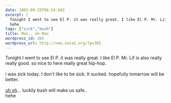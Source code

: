 ```yaml
---
date: 2002-09-25T06:54:58Z
excerpt: |
  Tonight I went to see El P. it was really great. I like El P. Mr. Lif is also really really good. so nice to here really great hip-hop.i was sick today. I don't like to be sick. It sucked. hopefully tomarrow will be better.uh oh... luckily bush will make us safe..
  hehe
tags: ["sick","bush"]
title: Man.. oh Man
wordpress_id: 365
wordpress_url: http://new.nata2.org/?p=365
---
```


Tonight I went to see El P. it was really great. I like El P. Mr. Lif is also really really good. so nice to here really great hip-hop.<br/><br/>i was sick today. I don't like to be sick. It sucked. hopefully tomarrow will be better.<br/><br/><a href="http://www.timesonline.co.uk/article/0,,3-426418,00.html">uh oh</a>... luckily bush will make us safe..<br/>
hehe

